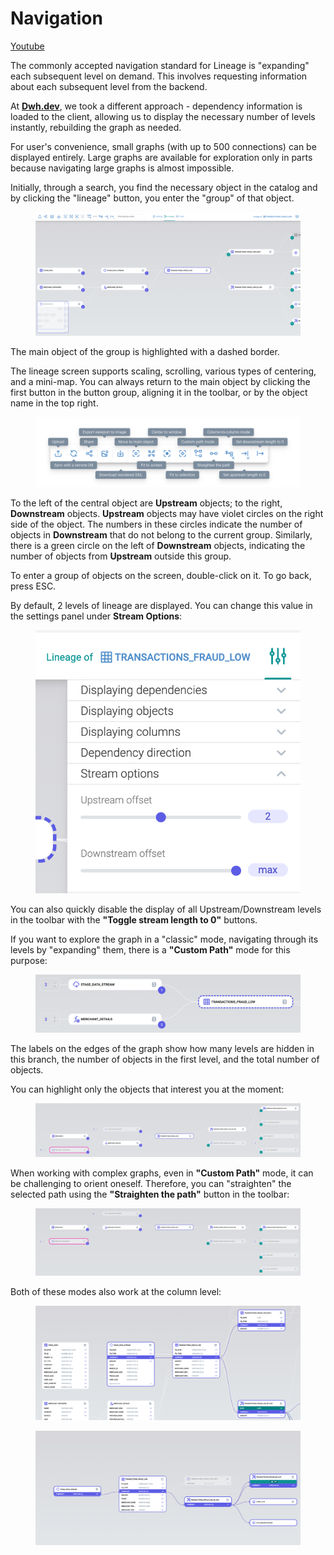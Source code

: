 # Navigation

[Youtube](https://youtu.be/BS0XvzyTnwA)

The commonly accepted navigation standard for Lineage is "expanding" each subsequent level on demand. This involves requesting information about each subsequent level from the backend.

At [**Dwh.dev**](https://dwh.dev/), we took a different approach - dependency information is loaded to the client, allowing us to display the necessary number of levels instantly, rebuilding the graph as needed.

For user's convenience, small graphs (with up to 500 connections) can be displayed entirely. Large graphs are available for exploration only in parts because navigating large graphs is almost impossible.

Initially, through a search, you find the necessary object in the catalog and by clicking the "lineage" button, you enter the "group" of that object.

<figure><img src="../.gitbook/assets/image (5).png" alt=""><figcaption></figcaption></figure>

The main object of the group is highlighted with a dashed border.

The lineage screen supports scaling, scrolling, various types of centering, and a mini-map. You can always return to the main object by clicking the first button in the button group, aligning it in the toolbar, or by the object name in the top right.

<figure><img src="../.gitbook/assets/image (6).png" alt=""><figcaption></figcaption></figure>

To the left of the central object are **Upstream** objects; to the right, **Downstream** objects. **Upstream** objects may have violet circles on the right side of the object. The numbers in these circles indicate the number of objects in **Downstream** that do not belong to the current group. Similarly, there is a green circle on the left of **Downstream** objects, indicating the number of objects from **Upstream** outside this group.

To enter a group of objects on the screen, double-click on it. To go back, press ESC.

By default, 2 levels of lineage are displayed. You can change this value in the settings panel under **Stream Options**:

<figure><img src="../.gitbook/assets/image (7).png" alt=""><figcaption></figcaption></figure>

You can also quickly disable the display of all Upstream/Downstream levels in the toolbar with the **"Toggle stream length to 0"** buttons.

If you want to explore the graph in a "classic" mode, navigating through its levels by "expanding" them, there is a **"Custom Path"** mode for this purpose:

<figure><img src="../.gitbook/assets/image (8).png" alt=""><figcaption></figcaption></figure>

The labels on the edges of the graph show how many levels are hidden in this branch, the number of objects in the first level, and the total number of objects.

You can highlight only the objects that interest you at the moment:

<figure><img src="../.gitbook/assets/image (9).png" alt=""><figcaption></figcaption></figure>

When working with complex graphs, even in **"Custom Path"** mode, it can be challenging to orient oneself. Therefore, you can "straighten" the selected path using the **"Straighten the path"** button in the toolbar:

<figure><img src="../.gitbook/assets/image (10).png" alt=""><figcaption></figcaption></figure>

Both of these modes also work at the column level:

<figure><img src="../.gitbook/assets/image (11).png" alt=""><figcaption></figcaption></figure>

<figure><img src="../.gitbook/assets/image (12).png" alt=""><figcaption></figcaption></figure>
